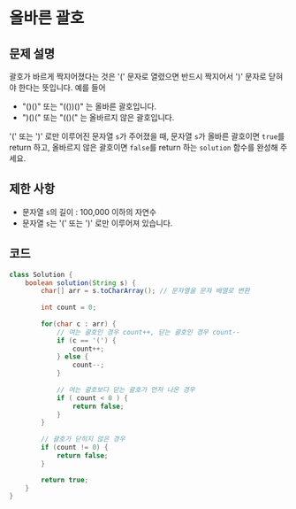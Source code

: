 # 올바른 괄호

## 문제 설명
괄호가 바르게 짝지어졌다는 것은 '(' 문자로 열렸으면 반드시 짝지어서 ')' 문자로 닫혀야 한다는 뜻입니다. 예를 들어

- "()()" 또는 "(())()" 는 올바른 괄호입니다.
- ")()(" 또는 "(()(" 는 올바르지 않은 괄호입니다.

'(' 또는 ')' 로만 이루어진 문자열 `s`가 주어졌을 때, 문자열 `s`가 올바른 괄호이면 `true`를 return 하고, 올바르지 않은 괄호이면 `false`를 return 하는 `solution` 함수를 완성해 주세요.

## 제한 사항
- 문자열 `s`의 길이 : 100,000 이하의 자연수
- 문자열 `s`는 '(' 또는 ')' 로만 이루어져 있습니다.

## 코드

```java
class Solution {
    boolean solution(String s) {
        char[] arr = s.toCharArray(); // 문자열을 문자 배열로 변환
        
        int count = 0;
        
        for(char c : arr) {
            // 여는 괄호인 경우 count++, 닫는 괄호인 경우 count--
            if (c == '(') {
                count++;
            } else {
                count--;
            }
            
            // 여는 괄호보다 닫는 괄호가 먼저 나온 경우
            if ( count < 0 ) {
                return false;
            }
        }
        
        // 괄호가 닫히지 않은 경우
        if (count != 0) {
            return false;
        }

        return true;
    }
}
```